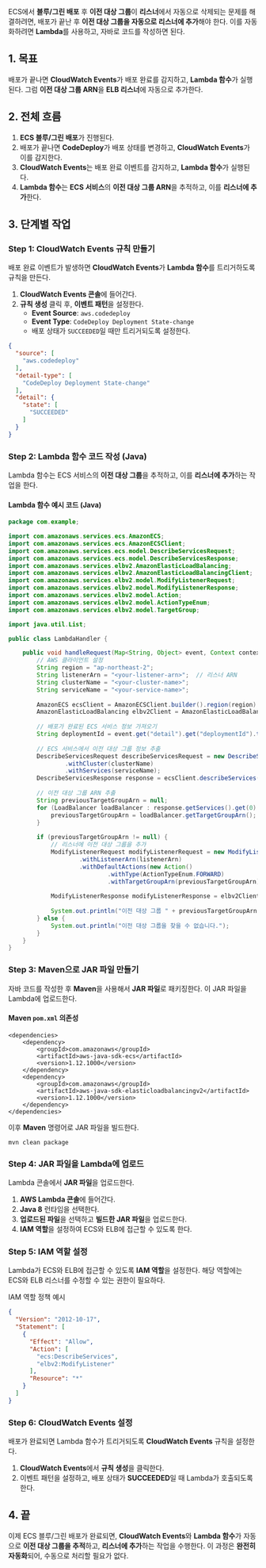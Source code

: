 ECS에서 **블루/그린 배포** 후 **이전 대상 그룹**이 **리스너**에서 자동으로 삭제되는 문제를 해결하려면, 배포가 끝난 후 **이전 대상 그룹을 자동으로 리스너에 추가**해야 한다. 이를 자동화하려면 **Lambda**를 사용하고, 자바로 코드를 작성하면 된다.

## 1. 목표

배포가 끝나면 **CloudWatch Events**가 배포 완료를 감지하고, **Lambda 함수**가 실행된다. 그럼 **이전 대상 그룹 ARN**을 **ELB 리스너**에 자동으로 추가한다.

## 2. 전체 흐름

1. **ECS 블루/그린 배포**가 진행된다.
2. 배포가 끝나면 **CodeDeploy**가 배포 상태를 변경하고, **CloudWatch Events**가 이를 감지한다.
3. **CloudWatch Events**는 배포 완료 이벤트를 감지하고, **Lambda 함수**가 실행된다.
4. **Lambda 함수**는 **ECS 서비스**의 **이전 대상 그룹 ARN**을 추적하고, 이를 **리스너에 추가**한다.

## 3. 단계별 작업

### Step 1: CloudWatch Events 규칙 만들기

배포 완료 이벤트가 발생하면 **CloudWatch Events**가 **Lambda 함수**를 트리거하도록 규칙을 만든다.

1. **CloudWatch Events 콘솔**에 들어간다.
2. **규칙 생성** 클릭 후, **이벤트 패턴**을 설정한다.
    - **Event Source**: `aws.codedeploy`
    - **Event Type**: `CodeDeploy Deployment State-change`
    - 배포 상태가 `SUCCEEDED`일 때만 트리거되도록 설정한다.
```json
{
  "source": [
    "aws.codedeploy"
  ],
  "detail-type": [
    "CodeDeploy Deployment State-change"
  ],
  "detail": {
    "state": [
      "SUCCEEDED"
    ]
  }
}
```
### Step 2: Lambda 함수 코드 작성 (Java)

Lambda 함수는 ECS 서비스의 **이전 대상 그룹**을 추적하고, 이를 **리스너에 추가**하는 작업을 한다.

#### Lambda 함수 예시 코드 (Java)
```java
package com.example;

import com.amazonaws.services.ecs.AmazonECS;
import com.amazonaws.services.ecs.AmazonECSClient;
import com.amazonaws.services.ecs.model.DescribeServicesRequest;
import com.amazonaws.services.ecs.model.DescribeServicesResponse;
import com.amazonaws.services.elbv2.AmazonElasticLoadBalancing;
import com.amazonaws.services.elbv2.AmazonElasticLoadBalancingClient;
import com.amazonaws.services.elbv2.model.ModifyListenerRequest;
import com.amazonaws.services.elbv2.model.ModifyListenerResponse;
import com.amazonaws.services.elbv2.model.Action;
import com.amazonaws.services.elbv2.model.ActionTypeEnum;
import com.amazonaws.services.elbv2.model.TargetGroup;

import java.util.List;

public class LambdaHandler {

    public void handleRequest(Map<String, Object> event, Context context) {
        // AWS 클라이언트 설정
        String region = "ap-northeast-2";
        String listenerArn = "<your-listener-arn>";  // 리스너 ARN
        String clusterName = "<your-cluster-name>";
        String serviceName = "<your-service-name>";
        
        AmazonECS ecsClient = AmazonECSClient.builder().region(region).build();
        AmazonElasticLoadBalancing elbv2Client = AmazonElasticLoadBalancingClient.builder().region(region).build();
        
        // 배포가 완료된 ECS 서비스 정보 가져오기
        String deploymentId = event.get("detail").get("deploymentId").toString();
        
        // ECS 서비스에서 이전 대상 그룹 정보 추출
        DescribeServicesRequest describeServicesRequest = new DescribeServicesRequest()
                .withCluster(clusterName)
                .withServices(serviceName);
        DescribeServicesResponse response = ecsClient.describeServices(describeServicesRequest);
        
        // 이전 대상 그룹 ARN 추출
        String previousTargetGroupArn = null;
        for (LoadBalancer loadBalancer : response.getServices().get(0).getLoadBalancers()) {
            previousTargetGroupArn = loadBalancer.getTargetGroupArn();
        }
        
        if (previousTargetGroupArn != null) {
            // 리스너에 이전 대상 그룹을 추가
            ModifyListenerRequest modifyListenerRequest = new ModifyListenerRequest()
                    .withListenerArn(listenerArn)
                    .withDefaultActions(new Action()
                            .withType(ActionTypeEnum.FORWARD)
                            .withTargetGroupArn(previousTargetGroupArn));
            
            ModifyListenerResponse modifyListenerResponse = elbv2Client.modifyListener(modifyListenerRequest);
            
            System.out.println("이전 대상 그룹 " + previousTargetGroupArn + "이 리스너에 추가되었습니다.");
        } else {
            System.out.println("이전 대상 그룹을 찾을 수 없습니다.");
        }
    }
}
```
### Step 3: Maven으로 JAR 파일 만들기

자바 코드를 작성한 후 **Maven**을 사용해서 **JAR 파일**로 패키징한다. 이 JAR 파일을 Lambda에 업로드한다.

#### Maven `pom.xml` 의존성
```maven
<dependencies>
    <dependency>
        <groupId>com.amazonaws</groupId>
        <artifactId>aws-java-sdk-ecs</artifactId>
        <version>1.12.1000</version>
    </dependency>
    <dependency>
        <groupId>com.amazonaws</groupId>
        <artifactId>aws-java-sdk-elasticloadbalancingv2</artifactId>
        <version>1.12.1000</version>
    </dependency>
</dependencies>
```
이후 **Maven** 명령어로 JAR 파일을 빌드한다.
```
mvn clean package
```
### Step 4: JAR 파일을 Lambda에 업로드

Lambda 콘솔에서 **JAR 파일**을 업로드한다.

1. **AWS Lambda 콘솔**에 들어간다.
2. **Java 8** 런타임을 선택한다.
3. **업로드된 파일**을 선택하고 **빌드한 JAR 파일**을 업로드한다.
4. **IAM 역할**을 설정하여 ECS와 ELB에 접근할 수 있도록 한다.

### Step 5: IAM 역할 설정

Lambda가 ECS와 ELB에 접근할 수 있도록 **IAM 역할**을 설정한다. 해당 역할에는 ECS와 ELB 리스너를 수정할 수 있는 권한이 필요하다.

IAM 역할 정책 예시
```json
{
  "Version": "2012-10-17",
  "Statement": [
    {
      "Effect": "Allow",
      "Action": [
        "ecs:DescribeServices",
        "elbv2:ModifyListener"
      ],
      "Resource": "*"
    }
  ]
}
```
### Step 6: CloudWatch Events 설정

배포가 완료되면 Lambda 함수가 트리거되도록 **CloudWatch Events** 규칙을 설정한다.

1. **CloudWatch Events**에서 **규칙 생성**을 클릭한다.
2. 이벤트 패턴을 설정하고, 배포 상태가 **SUCCEEDED**일 때 Lambda가 호출되도록 한다.

## 4. 끝

이제 ECS 블루/그린 배포가 완료되면, **CloudWatch Events**와 **Lambda 함수**가 자동으로 **이전 대상 그룹을 추적**하고, **리스너에 추가**하는 작업을 수행한다. 이 과정은 **완전히 자동화**되어, 수동으로 처리할 필요가 없다.